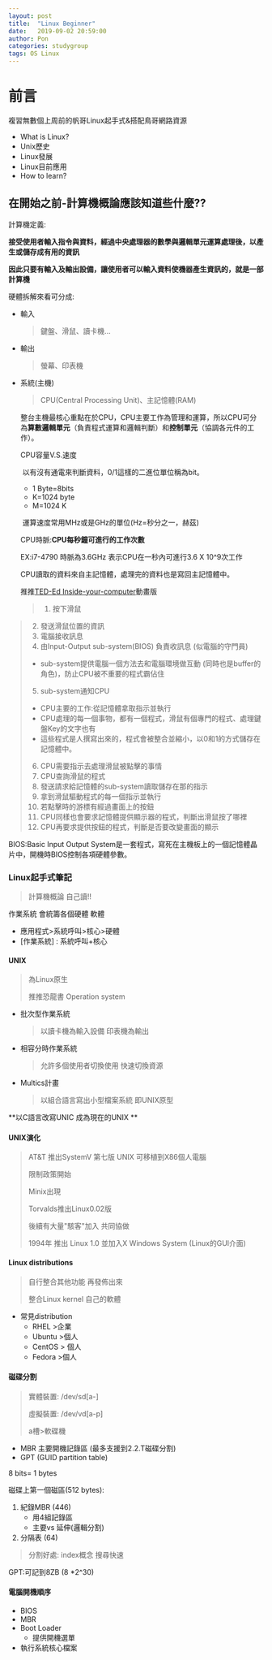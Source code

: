 ```yaml
---
layout: post
title:  "Linux Beginner"
date:   2019-09-02 20:59:00
author: Pon
categories: studygroup
tags: OS Linux
---
```

# 前言

複習無數個上周前的帆哥Linux起手式&搭配鳥哥網路資源

- What is Linux?
- Unix歷史
- Linux發展
- Linux目前應用
- How to learn?



## 在開始之前-計算機概論應該知道些什麼??

計算機定義:

**接受使用者輸入指令與資料，經過中央處理器的數學與邏輯單元運算處理後，以產生或儲存成有用的資訊**

**因此只要有輸入及輸出設備，讓使用者可以輸入資料使機器產生資訊的，就是一部計算機**

硬體拆解來看可分成:

- 輸入

  > 鍵盤、滑鼠、讀卡機...

- 輸出

  > 螢幕、印表機

- 系統(主機)

  > CPU(Central Processing Unit)、主記憶體(RAM)

  整台主機最核心重點在於CPU，CPU主要工作為管理和運算，所以CPU可分為**算數邏輯單元**（負責程式運算和邏輯判斷）和**控制單元**（協調各元件的工作）。

  CPU容量V.S.速度

  ​	以有沒有通電來判斷資料，0/1這樣的二進位單位稱為bit。

  - 1 Byte=8bits
  - K=1024 byte
  - M=1024 K

  

  ​	運算速度常用MHz或是GHz的單位(Hz=秒分之一，赫茲)

  CPU時脈:**CPU每秒鐘可進行的工作次數**

  EX:i7-4790 時脈為3.6GHz 表示CPU在一秒內可進行3.6 X 10^9次工作

  

  CPU讀取的資料來自主記憶體，處理完的資料也是寫回主記憶體中。

  推推[TED-Ed Inside-your-computer](<https://www.youtube.com/watch?v=AkFi90lZmXA>)動畫版

  > 1. 按下滑鼠
> 2. 發送滑鼠位置的資訊
  > 3. 電腦接收訊息
  > 4. 由Input-Output sub-system(BIOS) 負責收訊息 (似電腦的守門員)
  >
  > * sub-system提供電腦一個方法去和電腦環境做互動 (同時也是buffer的角色)，防止CPU被不重要的程式霸佔住
  >
  > 5. sub-system通知CPU
  >
  > - CPU主要的工作:從記憶體拿取指示並執行
  > - CPU處理的每一個事物，都有一個程式，滑鼠有個專門的程式、處理鍵盤Key的文字也有
  > - 這些程式是人撰寫出來的，程式會被整合並縮小，以0和1的方式儲存在記憶體中。
  >
  > 6. CPU需要指示去處理滑鼠被點擊的事情
  > 7. CPU查詢滑鼠的程式
  > 8. 發送請求給記憶體的sub-system讀取儲存在那的指示
  > 9. 拿到滑鼠驅動程式的每一個指示並執行
  > 10. 若點擊時的游標有經過畫面上的按鈕
  > 11. CPU同樣也會要求記憶體提供顯示器的程式，判斷出滑鼠按了哪裡
  > 12. CPU再要求提供按鈕的程式，判斷是否要改變畫面的顯示

   BIOS:Basic Input Output System是一套程式，寫死在主機板上的一個記憶體晶片中，開機時BIOS控制各項硬體參數。

  

### Linux起手式筆記

> 計算機概論 自己讀!!

作業系統 會統籌各個硬體 軟體 

- 應用程式>系統呼叫>核心>硬體
- [作業系統] : 系統呼叫+核心

#### UNIX

> 為Linux原生
>
> 推推恐龍書 Operation system

- 批次型作業系統

  > 以讀卡機為輸入設備 印表機為輸出

- 相容分時作業系統

  > 允許多個使用者切換使用 快速切換資源

- Multics計畫

  > 以組合語言寫出小型檔案系統 即UNIX原型

**以C語言改寫UNIC 成為現在的UNIX **



#### UNIX演化

> AT&T 推出SystemV 第七版 UNIX 可移植到X86個人電腦
>
> 限制政策開始
>
> Minix出現 
>
> Torvalds推出Linux0.02版
>
> 後續有大量"駭客"加入 共同協做
>
> 1994年 推出 Linux 1.0  並加入X Windows System (Linux的GUI介面)

#### Linux distributions

> 自行整合其他功能 再發佈出來
>
> 整合Linux kernel 自己的軟體

- 常見distribution
  - RHEL >企業
  - Ubuntu >個人
  - CentOS > 個人
  - Fedora >個人

#### 磁碟分割

> 實體裝置: /dev/sd[a-]
>
> 虛擬裝置: /dev/vd[a-p]
>
> a槽>軟碟機

- MBR 主要開機記錄區 (最多支援到2.2.T磁碟分割)
- GPT (GUID partition table)



8 bits= 1 bytes

磁碟上第一個磁區(512 bytes):

1. 紀錄MBR (446)
   - 用4組記錄區
   - 主要vs 延伸(邏輯分割)
2. 分隔表 (64)

> 分割好處: index概念 搜尋快速



GPT:可記到8ZB (8 *2^30)



#### 電腦開機順序

- BIOS
- MBR
- Boot Loader
  - 提供開機選單
- 執行系統核心檔案



